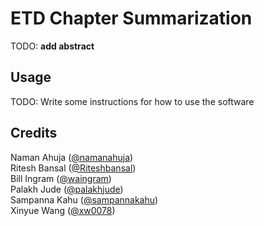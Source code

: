 # ETD Chapter Summarization  
 
TODO: **add abstract**

## Usage
 
TODO: Write some instructions for how to use the software
 
## Credits
 
Naman Ahuja ([@namanahuja](https://github.com/namanahuja))  
Ritesh Bansal ([@Riteshbansal](https://github.com/Riteshbansal))  
Bill Ingram ([@waingram](https://github.com/waingram))  
Palakh Jude ([@palakhjude](https://github.com/palakhjude))  
Sampanna Kahu ([@sampannakahu](https://github.com/sampannakahu))  
Xinyue Wang ([@xw0078](https://github.com/xw0078))  